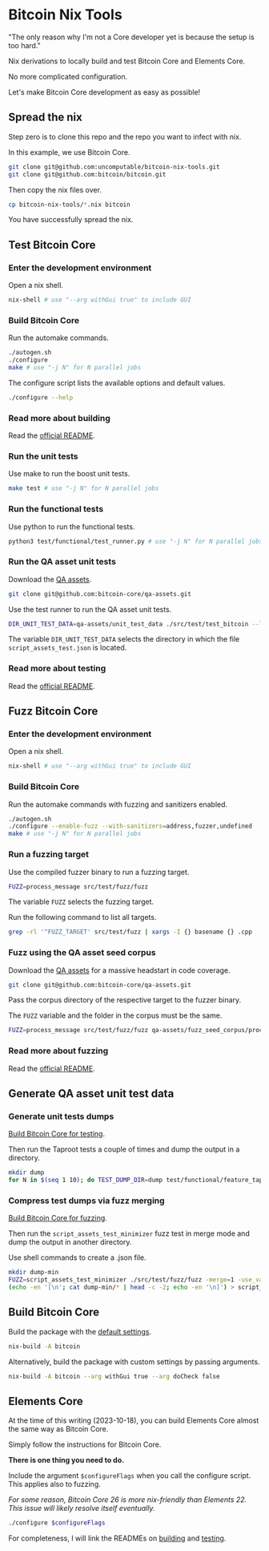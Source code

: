 # Bitcoin Nix Tools

"The only reason why I'm not a Core developer yet is because the setup is too hard."

Nix derivations to locally build and test Bitcoin Core and Elements Core.

No more complicated configuration.

Let's make Bitcoin Core development as easy as possible!

## Spread the nix

Step zero is to clone this repo and the repo you want to infect with nix.

In this example, we use Bitcoin Core.

```bash
git clone git@github.com:uncomputable/bitcoin-nix-tools.git
git clone git@github.com:bitcoin/bitcoin.git
```

Then copy the nix files over.

```bash
cp bitcoin-nix-tools/*.nix bitcoin
```

You have successfully spread the nix.

## Test Bitcoin Core

### Enter the development environment

Open a nix shell.

```bash
nix-shell # use "--arg withGui true" to include GUI
```

### Build Bitcoin Core

Run the automake commands.

```bash
./autogen.sh
./configure
make # use "-j N" for N parallel jobs
```

The configure script lists the available options and default values.

```bash
./configure --help
```

### Read more about building

Read the [official README](https://github.com/bitcoin/bitcoin/blob/master/doc/build-unix.md).

### Run the unit tests

Use make to run the boost unit tests.

```bash
make test # use "-j N" for N parallel jobs
```

### Run the functional tests

Use python to run the functional tests.

```bash
python3 test/functional/test_runner.py # use "-j N" for N parallel jobs # use "--extended" to include ignored tests
```

### Run the QA asset unit tests

Download the [QA assets](https://github.com/bitcoin-core/qa-assets).

```bash
git clone git@github.com:bitcoin-core/qa-assets.git
```

Use the test runner to run the QA asset unit tests.

```bash
DIR_UNIT_TEST_DATA=qa-assets/unit_test_data ./src/test/test_bitcoin --log_level=warning --run_test=script_tests
```

The variable `DIR_UNIT_TEST_DATA` selects the directory in which the file `script_assets_test.json` is located.

### Read more about testing

Read the [official README](https://github.com/bitcoin/bitcoin/blob/master/test/README.md).

## Fuzz Bitcoin Core

### Enter the development environment

Open a nix shell.

```bash
nix-shell # use "--arg withGui true" to include GUI
```

### Build Bitcoin Core

Run the automake commands with fuzzing and sanitizers enabled.

```bash
./autogen.sh
./configure --enable-fuzz --with-sanitizers=address,fuzzer,undefined
make # use "-j N" for N parallel jobs
```

### Run a fuzzing target

Use the compiled fuzzer binary to run a fuzzing target.

```bash
FUZZ=process_message src/test/fuzz/fuzz
```

The variable `FUZZ` selects the fuzzing target.

Run the following command to list all targets.

```bash
grep -rl '^FUZZ_TARGET' src/test/fuzz | xargs -I {} basename {} .cpp
```

### Fuzz using the QA asset seed corpus

Download the [QA assets](https://github.com/bitcoin-core/qa-assets) for a massive headstart in code coverage.

```bash
git clone git@github.com:bitcoin-core/qa-assets.git
```

Pass the corpus directory of the respective target to the fuzzer binary.

The `FUZZ` variable and the folder in the corpus must be the same.

```bash
FUZZ=process_message src/test/fuzz/fuzz qa-assets/fuzz_seed_corpus/process_message/
```

### Read more about fuzzing

Read the [official README](https://github.com/bitcoin/bitcoin/blob/master/doc/fuzzing.md).

## Generate QA asset unit test data

### Generate unit tests dumps

[Build Bitcoin Core for testing](https://github.com/uncomputable/bitcoin-nix-tools/tree/master#test-bitcoin-core).

Then run the Taproot tests a couple of times and dump the output in a directory.

```bash
mkdir dump
for N in $(seq 1 10); do TEST_DUMP_DIR=dump test/functional/feature_taproot.py --dumptests; done
```

### Compress test dumps via fuzz merging

[Build Bitcoin Core for fuzzing](https://github.com/uncomputable/bitcoin-nix-tools/tree/master#fuzz-bitcoin-core).

Then run the `script_assets_test_minimizer` fuzz test in merge mode and dump the output in another directory.

Use shell commands to create a .json file.

```bash
mkdir dump-min
FUZZ=script_assets_test_minimizer ./src/test/fuzz/fuzz -merge=1 -use_value_profile=1 dump-min/ dump/
(echo -en '[\n'; cat dump-min/* | head -c -2; echo -en '\n]') > script_assets_test.json
```

## Build Bitcoin Core

Build the package with the [default settings](https://github.com/uncomputable/bitcoin-nix-tools/blob/master/default.nix#L1-L6).

```bash
nix-build -A bitcoin
```

Alternatively, build the package with custom settings by passing arguments.

```bash
nix-build -A bitcoin --arg withGui true --arg doCheck false
```

## Elements Core

At the time of this writing (2023-10-18), you can build Elements Core almost the same way as Bitcoin Core.

Simply follow the instructions for Bitcoin Core.

**There is one thing you need to do.**

Include the argument `$configureFlags` when you call the configure script. This applies also to fuzzing.

_For some reason, Bitcoin Core 26 is more nix-friendly than Elements 22. This issue will likely resolve itself eventually._

```bash
./configure $configureFlags
```

For completeness, I will link the READMEs on [building](https://github.com/ElementsProject/elements/blob/master/doc/build-unix.md) and [testing](https://github.com/ElementsProject/elements/blob/master/test/README.md).
